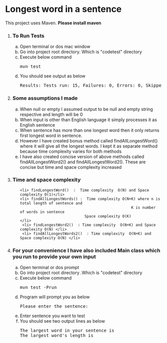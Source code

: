 <h1> Longest word in a sentence </h1>

This project uses Maven. <b>Please install maven </b>

<ol type="1">
<li><h3>To Run Tests</h3>
<ol type="a">
  <li>Open terminal or dos mac window</li>
  <li> Go into project root directory. Which is "codetest" directory</li>
  <li> Execute below command <pre>mvn test</pre></li>
  <li> You should see output as below <br></li>
  <pre>Results: Tests run: 15, Failures: 0, Errors: 0, Skipped: 0</pre>
  </ol></li>
  
  <li>
 
  <h3>Some assumptions I made</h3>
  <ol type="a">
<li>When null or empty I assumed output to be null and empty string respective and length will be 0</li>
    <li>When input is other than English language it simply processes it as English sentence </li>
    <li>When sentence has more than one longest word then it only returns first longest word in    sentence. </li>
   <li>However I have created bonus method called findAllLongestWord() where it will give all the longest words. I kept it as separate method because time complexity varies for both methods</li>
<li>I have also created concise version of above methods called findAllLongestWord2() and findAllLongestWord2(). These are concise but time and space complexity increased
   </ol>
</li>

<li>
  <h3>Time and space complexity</h3>
  <ol type="a">

    <li> findLongestWord()  :  Time complexity  O(N) and Space complexity O(1)</li>
    <li> findAllLongestWords() :  Time complexity O(N+K) where n is total length of sentence and
                                                      K is number of words in sentence
                                 Space complexity O(K)
    </li>
     <li> findLongestWord2()  : Time complexity  O(N+K) and Space complexity O(N) </li>
     <li> findAllLongestWords2()  : Time complexity  O(N+K) and Space complexity O(N) </li>

   
  </ol>
</li>
  
  
 <li>         
<h3>For your convenience I have also included Main class which you run to provide your own input </h3>
 <ol type="a">
   <li> Open terminal or dos prompt </li>
  <li> Go into project root directory .Which is "codetest" directory</li>
  <li> Execute below command  <pre>mvn test -Prun</pre></li>
  <li> Program will prompt you as below  <pre>Please enter the sentence:</pre></li>
  <li> Enter sentence you want to test </li>
  <li> You should see two output lines as below
  <pre>The largest word in your sentence is<br>The largest word's length is </pre>
  
  </li>
 </li>
 </ol>

</ol>

